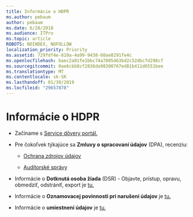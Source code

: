 ```yaml
---
title: Informácie o HDPR
ms.author: pebaum
author: pebaum
ms.date: 6/28/2018
ms.audience: ITPro
ms.topic: article
ROBOTS: NOINDEX, NOFOLLOW
localization_priority: Priority
ms.assetid: 729fdf4e-810a-4a99-9438-60ae8291fe4c
ms.openlocfilehash: baec2a01fe1bbc74a7005463bd2c52dbcfd298cf
ms.sourcegitcommit: 0ae6cbb8cf2836da98300767ed81b411d6551bee
ms.translationtype: MT
ms.contentlocale: sk-SK
ms.lasthandoff: 01/30/2019
ms.locfileid: "29657878"
---
```

# <a name="information-about-gdpr"></a>Informácie o HDPR

- Začíname s [Service dôvery portál.](https://servicetrust.microsoft.com/ViewPage/GDPRGetStarted)
    
- Pre čokoľvek týkajúce sa **Zmluvy o spracovaní údajov** (DPA), recenziu: 
    
  - [Ochrana zdrojov údajov](https://servicetrust.microsoft.com/ViewPage/TrustDocuments)
    
  - [Audítorské správy](https://servicetrust.microsoft.com/ViewPage/MSComplianceGuide)
    
- Informácie o **Dotknutá osoba žiada** (DSR) - Objavte, prístup, opravu, obmedziť, odstrániť, export je [tu.](https://docs.microsoft.com/microsoft-365/compliance/gdpr-dsr-office365)
    
- Informácie o **Oznamovacej povinnosti pri narušení údajov** je [tu.](https://servicetrust.microsoft.com/ViewPage/GDPRBreach)
    
- Informácie o **umiestnení údajov** je [tu.](https://products.office.com/where-is-your-data-located?ms.officeurl=datamaps&amp;geo=All#All)
    

